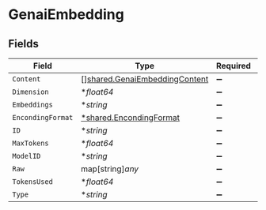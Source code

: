 # GenaiEmbedding


## Fields

| Field                                                                                 | Type                                                                                  | Required                                                                              | Description                                                                           |
| ------------------------------------------------------------------------------------- | ------------------------------------------------------------------------------------- | ------------------------------------------------------------------------------------- | ------------------------------------------------------------------------------------- |
| `Content`                                                                             | [][shared.GenaiEmbeddingContent](../../../pkg/models/shared/genaiembeddingcontent.md) | :heavy_minus_sign:                                                                    | N/A                                                                                   |
| `Dimension`                                                                           | **float64*                                                                            | :heavy_minus_sign:                                                                    | N/A                                                                                   |
| `Embeddings`                                                                          | **string*                                                                             | :heavy_minus_sign:                                                                    | N/A                                                                                   |
| `EncondingFormat`                                                                     | [*shared.EncondingFormat](../../../pkg/models/shared/encondingformat.md)              | :heavy_minus_sign:                                                                    | N/A                                                                                   |
| `ID`                                                                                  | **string*                                                                             | :heavy_minus_sign:                                                                    | N/A                                                                                   |
| `MaxTokens`                                                                           | **float64*                                                                            | :heavy_minus_sign:                                                                    | N/A                                                                                   |
| `ModelID`                                                                             | **string*                                                                             | :heavy_minus_sign:                                                                    | N/A                                                                                   |
| `Raw`                                                                                 | map[string]*any*                                                                      | :heavy_minus_sign:                                                                    | N/A                                                                                   |
| `TokensUsed`                                                                          | **float64*                                                                            | :heavy_minus_sign:                                                                    | N/A                                                                                   |
| `Type`                                                                                | **string*                                                                             | :heavy_minus_sign:                                                                    | N/A                                                                                   |